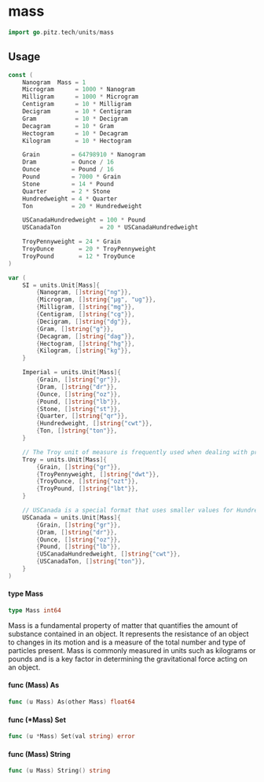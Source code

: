 # mass

```go
import go.pitz.tech/units/mass
```

## Usage

```go
const (
	Nanogram  Mass = 1
	Microgram      = 1000 * Nanogram
	Milligram      = 1000 * Microgram
	Centigram      = 10 * Milligram
	Decigram       = 10 * Centigram
	Gram           = 10 * Decigram
	Decagram       = 10 * Gram
	Hectogram      = 10 * Decagram
	Kilogram       = 10 * Hectogram

	Grain         = 64798910 * Nanogram
	Dram          = Ounce / 16
	Ounce         = Pound / 16
	Pound         = 7000 * Grain
	Stone         = 14 * Pound
	Quarter       = 2 * Stone
	Hundredweight = 4 * Quarter
	Ton           = 20 * Hundredweight

	USCanadaHundredweight = 100 * Pound
	USCanadaTon           = 20 * USCanadaHundredweight

	TroyPennyweight = 24 * Grain
	TroyOunce       = 20 * TroyPennyweight
	TroyPound       = 12 * TroyOunce
)
```

```go
var (
	SI = units.Unit[Mass]{
		{Nanogram, []string{"ng"}},
		{Microgram, []string{"μg", "ug"}},
		{Milligram, []string{"mg"}},
		{Centigram, []string{"cg"}},
		{Decigram, []string{"dg"}},
		{Gram, []string{"g"}},
		{Decagram, []string{"dag"}},
		{Hectogram, []string{"hg"}},
		{Kilogram, []string{"kg"}},
	}

	Imperial = units.Unit[Mass]{
		{Grain, []string{"gr"}},
		{Dram, []string{"dr"}},
		{Ounce, []string{"oz"}},
		{Pound, []string{"lb"}},
		{Stone, []string{"st"}},
		{Quarter, []string{"qr"}},
		{Hundredweight, []string{"cwt"}},
		{Ton, []string{"ton"}},
	}

	// The Troy unit of measure is frequently used when dealing with precious metals.
	Troy = units.Unit[Mass]{
		{Grain, []string{"gr"}},
		{TroyPennyweight, []string{"dwt"}},
		{TroyOunce, []string{"ozt"}},
		{TroyPound, []string{"lbt"}},
	}

	// USCanada is a special format that uses smaller values for Hundredweight and Ton.
	USCanada = units.Unit[Mass]{
		{Grain, []string{"gr"}},
		{Dram, []string{"dr"}},
		{Ounce, []string{"oz"}},
		{Pound, []string{"lb"}},
		{USCanadaHundredweight, []string{"cwt"}},
		{USCanadaTon, []string{"ton"}},
	}
)
```

#### type Mass

```go
type Mass int64
```

Mass is a fundamental property of matter that quantifies the amount of substance
contained in an object. It represents the resistance of an object to changes in
its motion and is a measure of the total number and type of particles present.
Mass is commonly measured in units such as kilograms or pounds and is a key
factor in determining the gravitational force acting on an object.

#### func (Mass) As

```go
func (u Mass) As(other Mass) float64
```

#### func (\*Mass) Set

```go
func (u *Mass) Set(val string) error
```

#### func (Mass) String

```go
func (u Mass) String() string
```

